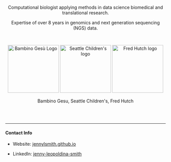 
<p align="center">
Computational biologist applying methods in data science biomedical and translational research.
</p>

<p align="center">
Expertise of over 8 years in genomics and next generation sequencing (NGS) data.
</p>

<br>

<!-- note: cannot use CSS styles in github markdowns https://github.com/orgs/community/discussions/22728 -->
<p align="center">
  <img src="https://www.aopi.it/wp-content/uploads/2019/08/ospedale_bambino_gesu_logo.jpg" alt="Bambino Gesù Logo" width="160" height="150">
  <img src="https://avatars.githubusercontent.com/u/142536514?s=400&u=810a934e46632e7e43b59542f54828445fb85319&v=4" alt="Seattle Children's logo" width="160" height="150">
  <img src="https://www.iths.org/resources/wp-content/sabai/sites/9/File/files/da2ba682802d0889f923d7ff9e832ac5.jpg" alt="Fred Hutch logo" width="160" height="150">
  <!-- <img src="https://galaxyproject.org/assets/static/bgmp-plus-uo-logo.9394692.c742296b6dd2ec40f95571fd00757dcc.png" alt="University of Oregon BGMP logo" width="160" height="165"> -->
</p>
<p align="center"> Bambino Gesu, Seattle Children's, Fred Hutch </p>

<br>
<br>

---

#### Contact Info

* Website: [jennylsmith.github.io](https://jennylsmith.github.io)

* LinkedIn: [jenny-leopoldina-smith](https://www.linkedin.com/in/jenny-leopoldina-smith)

<!-- <img src="https://raw.githubusercontent.com/FortAwesome/Font-Awesome/refs/heads/6.x/svgs/brands/linkedin-in.svg" width="50" height="50"> -->
